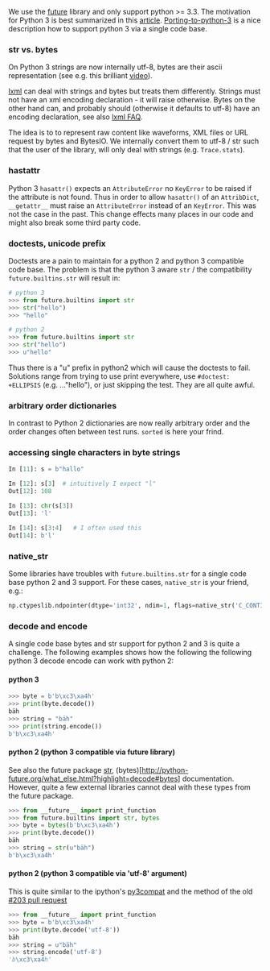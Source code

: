 We use the [future](http://python-future.org/) library and only support python >= 3.3. The motivation for Python 3 is best summarized in this [article](http://python-notes.curiousefficiency.org/en/latest/python3/questions_and_answers.html). [Porting-to-python-3](http://lucumr.pocoo.org/2013/5/21/porting-to-python-3-redux/) is a nice description how to support python 3 via a single code base.

### str vs. bytes
On Python 3 strings are now internally utf-8, bytes are their ascii representation (see e.g. this brilliant [video](http://pyvideo.org/video/948/pragmatic-unicode-or-how-do-i-stop-the-pain)).

[lxml](http://lxml.de) can deal with strings and bytes but treats them differently. Strings must not have an xml encoding declaration - it will raise otherwise. Bytes on the other hand can, and probably should (otherwise it defaults to utf-8) have an encoding declaration, see also [lxml FAQ](http://lxml.de/FAQ.html#why-can-t-lxml-parse-my-xml-from-unicode-strings).

The idea is to to represent raw content like waveforms, XML files or URL request by bytes and BytesIO. We internally convert them to utf-8 / str such that the user of the library, will only deal with strings (e.g. `Trace.stats`).

### hastattr
Python 3 `hasattr()` expects an `AttributeError` no `KeyError` to be raised if the attribute is not found. Thus in order to allow `hasattr()` of an `AttribDict`, `__getattr__` must raise an `AttributeError` instead of an `KeyError`. This was not the case in the past. This change effects many places in our code and might also break some third party code.

### doctests, unicode prefix
Doctests are a pain to maintain for a python 2 and python 3 compatible code base. The problem is that the python 3 aware `str` / the compatibility `future.builtins.str` will result in:
```python
# python 3
>>> from future.builtins import str
>>> str("hello")
>>> "hello"
```
```python
# python 2
>>> from future.builtins import str
>>> str("hello")
>>> u"hello"
```

Thus there is a "u" prefix in python2 which will cause the doctests to fail. Solutions range from trying to use print everywhere, use `#doctest: +ELLIPSIS` (e.g. ..."hello"), or just skipping the test. They are all quite awful. 

### arbitrary order dictionaries
In contrast to Python 2 dictionaries are now really arbitrary order and the order changes often between test runs. `sorted` is here your frind.

### accessing single characters in byte strings
```python
In [11]: s = b"hallo"

In [12]: s[3]  # intuitively I expect "l"
Out[12]: 108

In [13]: chr(s[3])
Out[13]: 'l'

In [14]: s[3:4]   # I often used this
Out[14]: b'l'
```

### native_str
Some libraries have troubles with `future.builtins.str` for a single code base python 2 and 3 support. For these cases, `native_str` is your friend, e.g.:
```python
np.ctypeslib.ndpointer(dtype='int32', ndim=1, flags=native_str('C_CONTIGUOUS'))
```

### decode and encode
A single code base bytes and str support for python 2 and 3 is quite a challenge. The following examples shows how the following the following python 3 decode encode can work with python 2:

#### python 3
```python
>>> byte = b'b\xc3\xa4h'
>>> print(byte.decode())
bäh
>>> string = "bäh"
>>> print(string.encode())
b'b\xc3\xa4h'
```

#### python 2 (python 3 compatible via future library)
See also the future package [str](http://python-future.org/str_object.html?highlight=decode#str), (bytes)[http://python-future.org/what_else.html?highlight=decode#bytes] documentation. However, quite a few external libraries cannot deal with these types from the future package.
```python
>>> from __future__ import print_function
>>> from future.builtins import str, bytes
>>> byte = bytes(b'b\xc3\xa4h')
>>> print(byte.decode())
bäh
>>> string = str(u"bäh")
b'b\xc3\xa4h'
```

#### python 2 (python 3 compatible via 'utf-8' argument)
This is quite similar to the ipython's [py3compat](https://github.com/ipython/ipython/blob/master/IPython/utils/py3compat.py#L20) and the method of the old [#203 pull request](https://github.com/obspy/obspy/pull/203/files#diff-bc24580f1745d517c0153521a8f6570fR32)
```python
>>> from __future__ import print_function
>>> byte = b'b\xc3\xa4h'
>>> print(byte.decode('utf-8'))
bäh
>>> string = u"bäh"
>>> string.encode('utf-8')
'b\xc3\xa4h'
```

